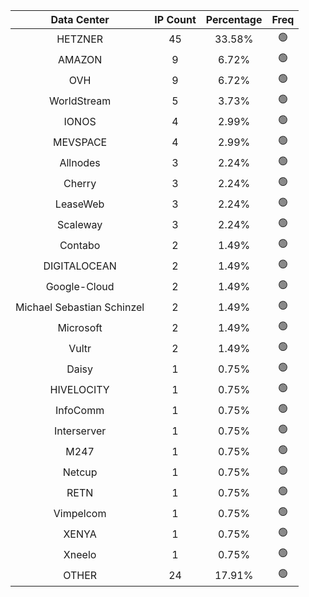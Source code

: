 | Data Center | IP Count | Percentage | Freq |
|:------------:|:--------:|:-----------:|:-----:|
| HETZNER | 45 | 33.58% | 🟢 |
| AMAZON | 9 | 6.72% | 🟢 |
| OVH | 9 | 6.72% | 🟢 |
| WorldStream | 5 | 3.73% | 🟢 |
| IONOS | 4 | 2.99% | 🟢 |
| MEVSPACE | 4 | 2.99% | 🟢 |
| Allnodes | 3 | 2.24% | 🟢 |
| Cherry | 3 | 2.24% | 🟢 |
| LeaseWeb | 3 | 2.24% | 🟢 |
| Scaleway | 3 | 2.24% | 🟢 |
| Contabo | 2 | 1.49% | 🟢 |
| DIGITALOCEAN | 2 | 1.49% | 🟢 |
| Google-Cloud | 2 | 1.49% | 🟢 |
| Michael Sebastian Schinzel | 2 | 1.49% | 🟢 |
| Microsoft | 2 | 1.49% | 🟢 |
| Vultr | 2 | 1.49% | 🟢 |
| Daisy | 1 | 0.75% | 🟢 |
| HIVELOCITY | 1 | 0.75% | 🟢 |
| InfoComm | 1 | 0.75% | 🟢 |
| Interserver | 1 | 0.75% | 🟢 |
| M247 | 1 | 0.75% | 🟢 |
| Netcup | 1 | 0.75% | 🟢 |
| RETN | 1 | 0.75% | 🟢 |
| Vimpelcom | 1 | 0.75% | 🟢 |
| XENYA | 1 | 0.75% | 🟢 |
| Xneelo | 1 | 0.75% | 🟢 |
| OTHER | 24 | 17.91% | 🟢 |